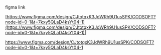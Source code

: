 
figma link 

[https://www.figma.com/design/CJtotqxK3JdWRh9U1usSPK/CODSOFT?node-id=0-1&t=7kxy5QLaD4ksYt04-1](https://www.figma.com/design/CJtotqxK3JdWRh9U1usSPK/CODSOFT?node-id=0-1&t=7kxy5QLaD4ksYt04-1)|

https://www.figma.com/design/CJtotqxK3JdWRh9U1usSPK/CODSOFT?node-id=0-1&t=7kxy5QLaD4ksYt04-1
